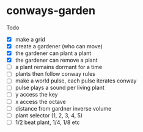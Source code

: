 # conways-garden

Todo

- [x] make a grid
- [x] create a gardener (who can move)
- [x] the gardener can plant a plant
- [x] the gardener can remove a plant
- [ ] a plant remains dormant for a time
- [ ] plants then follow conway rules
- [ ] make a world pulse, each pulse iterates conway
- [ ] pulse plays a sound per living plant
- [ ] y access the key
- [ ] x access the octave
- [ ] distance from gardner inverse volume
- [ ] plant selector (1, 2, 3, 4, 5)
- [ ] 1/2 beat plant, 1/4, 1/8 etc 